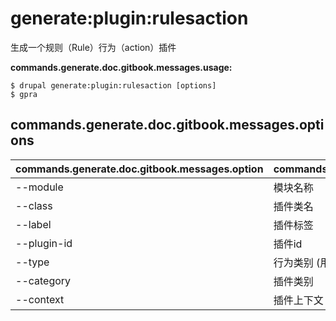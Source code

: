 # generate:plugin:rulesaction
生成一个规则（Rule）行为（action）插件

**commands.generate.doc.gitbook.messages.usage:**
```
$ drupal generate:plugin:rulesaction [options]
$ gpra  
```

## commands.generate.doc.gitbook.messages.options
commands.generate.doc.gitbook.messages.option | commands.generate.doc.gitbook.messages.details
-------|-------------
--module | 模块名称
--class | 插件类名
--label | 插件标签
--plugin-id | 插件id
--type | 行为类别 (用户 or 节点)
--category | 插件类别
--context | 插件上下文
